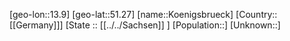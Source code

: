 ﻿---
location: [51.27,13.9]
type: City
tags:
- geo/City


SpocWebEntityId: 31748
isDeleted: false
confidential: public

---
[geo-lon::13.9]
[geo-lat::51.27]
[name::Koenigsbrueck]
[Country::[[Germany]]]
[State :: [[../../Sachsen]] ]
[Population::]
[Unknown::]

